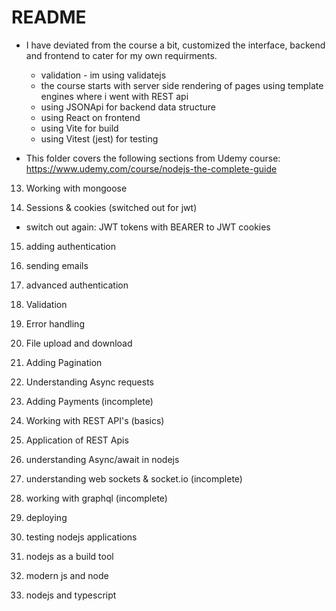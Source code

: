 # README

- I have deviated from the course a bit, customized the interface, backend and frontend to cater for my own requirments.

  - validation - im using validatejs
  - the course starts with server side rendering of pages using template engines where i went with REST api
  - using JSONApi for backend data structure
  - using React on frontend
  - using Vite for build
  - using Vitest (jest) for testing

- This folder covers the following sections from Udemy course:
  https://www.udemy.com/course/nodejs-the-complete-guide

13. Working with mongoose

14. Sessions & cookies (switched out for jwt)

- switch out again: JWT tokens with BEARER to JWT cookies

15. adding authentication

16. sending emails

17. advanced authentication

18. Validation

19. Error handling

20. File upload and download

21. Adding Pagination

22. Understanding Async requests

23. Adding Payments (incomplete)

24. Working with REST API's (basics)

25. Application of REST Apis

26. understanding Async/await in nodejs

27. understanding web sockets & socket.io (incomplete)

28. working with graphql (incomplete)

29. deploying

30. testing nodejs applications

31. nodejs as a build tool

32. modern js and node

33. nodejs and typescript
